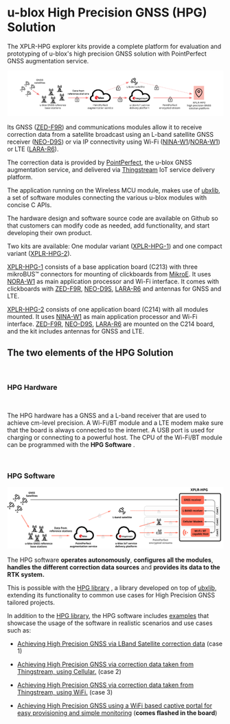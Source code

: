 # u-blox High Precision GNSS (HPG) Solution
The XPLR-HPG explorer kits provide a complete platform for evaluation and prototyping of u-blox's high precision GNSS solution with PointPerfect GNSS augmentation service. 

![Schematic](XPLR-HPG-SW/media/shared/readmes/XPLR-HPG-Infographic.png)

Its GNSS ([ZED-F9R](https://www.u-blox.com/en/product/zed-f9r-module)) and communications modules allow it to receive correction data from a satellite broadcast using an L-band satellite GNSS receiver ([NEO-D9S](https://www.u-blox.com/en/product/neo-d9s-series)) or via IP connectivity using Wi-Fi ([NINA-W1](https://www.u-blox.com/en/product/nina-w10-series-open-cpu)/[NORA-W1](https://www.u-blox.com/en/product/nora-w10-series)) or LTE ([LARA-R6](https://www.u-blox.com/en/product/lara-r6-series)). 

The correction data is provided by [PointPerfect](https://www.u-blox.com/en/product/pointperfect), the u-blox GNSS augmentation service, and delivered via [Thingstream](https://www.u-blox.com/en/product/thingstream) IoT service delivery platform. 

The application running on the Wireless MCU module, makes use of [ubxlib](https://www.u-blox.com/en/product/ubxlib), a set of software modules connecting the various u-blox modules with concise C APIs. 

The hardware design and software source code are available on Github so that customers can modify code as needed, add functionality, and start developing their own product. 

Two kits are available:  One modular variant ([XPLR-HPG-1](https://www.u-blox.com/en/product/xplr-hpg-1)) and one compact variant ([XPLR-HPG-2](https://www.u-blox.com/en/product/xplr-hpg-2)). 

[XPLR-HPG-1](https://www.u-blox.com/en/product/xplr-hpg-1) consists of a base application board (C213) with three mikroBUS™ connectors for mounting of clickboards from [MikroE](https://www.mikroe.com/). It uses [NORA-W1](https://www.u-blox.com/en/product/nora-w10-series) as main application processor and Wi-Fi interface. It comes with clickboards with [ZED-F9R](https://www.u-blox.com/en/product/zed-f9r-module), [NEO-D9S](https://www.u-blox.com/en/product/neo-d9s-series), [LARA-R6](https://www.u-blox.com/en/product/lara-r6-series) and antennas for GNSS and LTE. 

[XPLR-HPG-2](https://www.u-blox.com/en/product/xplr-hpg-2) consists of one application board (C214) with all modules mounted. It uses [NINA-W1](https://www.u-blox.com/en/product/nina-w10-series-open-cpu) as main application processor and Wi-Fi interface. [ZED-F9R](https://www.u-blox.com/en/product/zed-f9r-module), [NEO-D9S](https://www.u-blox.com/en/product/neo-d9s-series), [LARA-R6](https://www.u-blox.com/en/product/lara-r6-series) are mounted on the C214 board, and the kit includes antennas for GNSS and LTE.

## The two elements of the HPG Solution 
<br>

### **HPG Hardware**
<br>

The HPG hardware has a GNSS and a L-band receiver that are used to achieve cm-level precision. A Wi-Fi/BT module and a LTE modem make sure that the board is always connected to the internet. A USB port is used for charging or connecting to a powerful host. The CPU of the Wi-Fi/BT module can be programmed with the **HPG Software** . 

<br>

### **HPG Software**
![usecases](/XPLR-HPG-SW/media/shared/readmes/XPLR-HPG-Infographic2.svg)

The HPG software **operates autonomously**, **configures all the modules**, **handles the different correction data sources** and **provides its data to the RTK system.**  

This is possible with the [HPG library](./XPLR-HPG-SW/components/) , a library developed on top of [ubxlib](https://github.com/u-blox/ubxlib/tree/hpg), extending its functionality to common use cases for High Precision GNSS tailored projects.  

In addition to the [HPG library](./XPLR-HPG-SW/components/), the HPG software includes [examples](./XPLR-HPG-SW/examples/) that showcase the usage of the software in realistic scenarios and use cases such as:   

* [Achieving High Precision GNSS via LBand Satellite correction data](./XPLR-HPG-SW/examples/positioning/02_hpg_gnss_lband_correction/) (case 1)

* [Achieving High Precision GNSS via correction data taken from Thingstream, using Cellular.](./XPLR-HPG-SW/examples/cellular/02_hpg_cell_mqtt_correction_certs/) (case 2)

* [Achieving High Precision GNSS via correction data taken from Thingstream, using WiFi.](./XPLR-HPG-SW/examples/shortrange/03_hpg_wifi_mqtt_correction_certs/) (case 3)

* [Achieving High Precision GNSS using a WiFi based captive portal for easy provisioning and simple monitoring](./XPLR-HPG-SW/examples/shortrange/05_hpg_wifi_mqtt_correction_captive_portal/) (**comes flashed in the board**)


